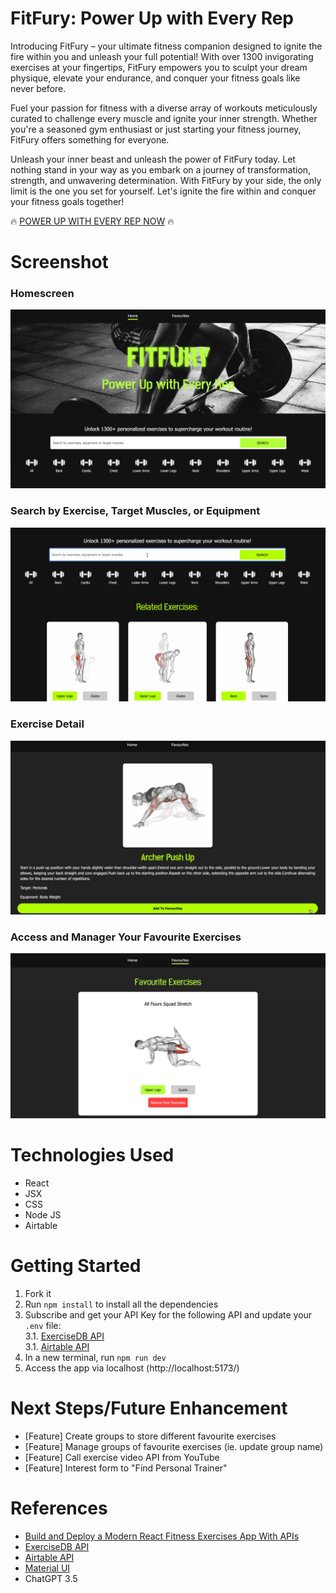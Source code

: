 # FitFury: Power Up with Every Rep

Introducing FitFury – your ultimate fitness companion designed to ignite the fire within you and unleash your full potential! With over 1300 invigorating exercises at your fingertips, FitFury empowers you to sculpt your dream physique, elevate your endurance, and conquer your fitness goals like never before.

Fuel your passion for fitness with a diverse array of workouts meticulously curated to challenge every muscle and ignite your inner strength. Whether you're a seasoned gym enthusiast or just starting your fitness journey, FitFury offers something for everyone.

Unleash your inner beast and unleash the power of FitFury today. Let nothing stand in your way as you embark on a journey of transformation, strength, and unwavering determination. With FitFury by your side, the only limit is the one you set for yourself. Let's ignite the fire within and conquer your fitness goals together!

🔥 [POWER UP WITH EVERY REP NOW](https://fitfury.vercel.app) 🔥

# Screenshot

### Homescreen
<img src="./src/assets/homescreen.png">

### Search by Exercise, Target Muscles, or Equipment
<img src="./src/assets/search.gif">

### Exercise Detail
<img src="./src/assets/exercise.gif">

### Access and Manager Your Favourite Exercises
<img src="./src/assets/favourite.png">

# Technologies Used

- React
- JSX
- CSS
- Node JS
- Airtable

# Getting Started

1. Fork it
2. Run `npm install` to install all the dependencies
3. Subscribe and get your API Key for the following API and update your `.env` file: <br /> 
<space> 3.1. [ExerciseDB API](https://rapidapi.com/justin-WFnsXH_t6/api/exercisedb) <br />
<space> 3.1. [Airtable API](https://airtable.com/appIlGtCLc9ElGJsL/api/docs)
4. In a new terminal, run `npm run dev`
5. Access the app via localhost (http://localhost:5173/)

# Next Steps/Future Enhancement

- [Feature] Create groups to store different favourite exercises
- [Feature] Manage groups of favourite exercises (ie. update group name)
- [Feature] Call exercise video API from YouTube
- [Feature] Interest form to "Find Personal Trainer"

# References

- [Build and Deploy a Modern React Fitness Exercises App With APIs](https://www.youtube.com/watch?v=KBpoBc98BwM&t=86s)
- [ExerciseDB API](https://rapidapi.com/justin-WFnsXH_t6/api/exercisedb)
- [Airtable API](https://airtable.com/appIlGtCLc9ElGJsL/api/docs)
- [Material UI](https://mui.com/material-ui/react-pagination/)
- ChatGPT 3.5
